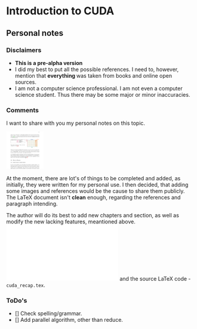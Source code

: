 # Introduction to CUDA
## Personal notes

### Disclaimers 
- <strong> This is a pre-alpha version </strong>
- I did my best to put all the possible references. I need to, however, mention that <strong> everything </strong> was taken from books and online open sources. 
- I am not a computer science professional. I am not even a computer science student. Thus there may be some major or minor inaccuracies.


### Comments
I want to share with you my personal notes on this topic. 

<img src="pngs/extract_pdf.png" alt="extract_pdf" style="height: 100px; width:100px;"/>

At the moment, 
there are lot's of things to be completed and added, as initially, they were written for my personal use. 
I then decided, that adding some images and references would be the cause to share them publicly. 
The LaTeX document isn't __clean__ enough, regarding the references and paragraph intending. 

The author will do its best to add new chapters and section, as well as modify the new lacking features, meantioned above.
![The pdf document](cuda_recap.pdf "notes on cuda") and the source LaTeX code - `cuda_recap.tex`.

### ToDo's 
- [] Check spelling/grammar.
- [] Add parallel algorithm, other than reduce.


